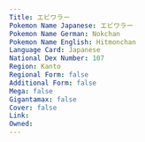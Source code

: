 ```yaml
---
﻿Title: エビワラー
Pokemon Name Japanese: エビワラー
Pokemon Name German: Nokchan
Pokemon Name English: Hitmonchan
Language Card: Japanese
National Dex Number: 107
Region: Kanto
Regional Form: false
Additional Form: false
Mega: false
Gigantamax: false
Cover: false
Link: 
Owned: 
---
```

